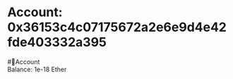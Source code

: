 
Account: 0x36153c4c07175672a2e6e9d4e42fde403332a395
===================================================
  
#📜Account  
Balance: 1e-18 Ether